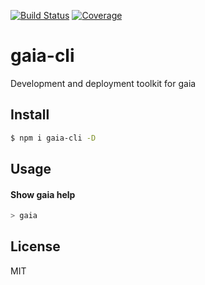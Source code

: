 [![Build Status](https://travis-ci.org/kaelzhang/gaia-cli.svg?branch=master)](https://travis-ci.org/kaelzhang/gaia-cli)
[![Coverage](https://codecov.io/gh/kaelzhang/gaia-cli/branch/master/graph/badge.svg)](https://codecov.io/gh/kaelzhang/gaia-cli)
<!-- optional appveyor tst
[![Windows Build Status](https://ci.appveyor.com/api/projects/status/github/kaelzhang/@gaia/cli?branch=master&svg=true)](https://ci.appveyor.com/project/kaelzhang/@gaia/cli)
-->
<!-- optional npm version
[![NPM version](https://badge.fury.io/js/@gaia/cli.svg)](http://badge.fury.io/js/@gaia/cli)
-->
<!-- optional npm downloads
[![npm module downloads per month](http://img.shields.io/npm/dm/@gaia/cli.svg)](https://www.npmjs.org/package/@gaia/cli)
-->
<!-- optional dependency status
[![Dependency Status](https://david-dm.org/kaelzhang/@gaia/cli.svg)](https://david-dm.org/kaelzhang/@gaia/cli)
-->

# gaia-cli

Development and deployment toolkit for gaia

## Install

```sh
$ npm i gaia-cli -D
```

## Usage

#### Show gaia help

```sh
> gaia
```

## License

MIT

